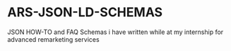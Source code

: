 # ARS-JSON-LD-SCHEMAS
JSON HOW-TO and FAQ Schemas i have written while at my internship for advanced remarketing services 
